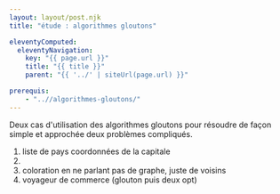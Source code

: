 ```yaml
---
layout: layout/post.njk 
title: "étude : algorithmes gloutons"

eleventyComputed:
  eleventyNavigation:
    key: "{{ page.url }}"
    title: "{{ title }}"
    parent: "{{ '../' | siteUrl(page.url) }}"

prerequis:
    - "..//algorithmes-gloutons/"
---
```


<!-- début résumé -->

Deux cas d'utilisation des algorithmes gloutons pour résoudre de façon simple et approchée deux problèmes compliqués.

<!-- end résumé -->

1. liste de pays coordonnées de la capitale
2. 
3. coloration en ne parlant pas de graphe, juste de voisins
4. voyageur de commerce (glouton puis deux opt)

